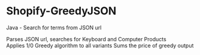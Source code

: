 # Shopify-GreedyJSON
Java - Search for terms from JSON url

Parses JSON url, searches for Keyboard and Computer Products <br>
Applies 1/0 Greedy algorithm to all variants
Sums the price of greedy output
